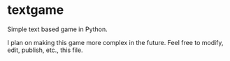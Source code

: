 textgame
========

Simple text based game in Python. 

I plan on making this game more complex in the future. Feel free to modify, edit, publish, etc., this file.
